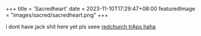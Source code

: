 +++
title = 'Sacredheart'
date = 2023-11-10T17:29:47+08:00
featuredImage = "images/sacred/sacredheart.png"
+++

i dont have jack shit here yet pls seee
<a href="/madeyesguide/traps/redchurch">redchurch trAps haha</a>